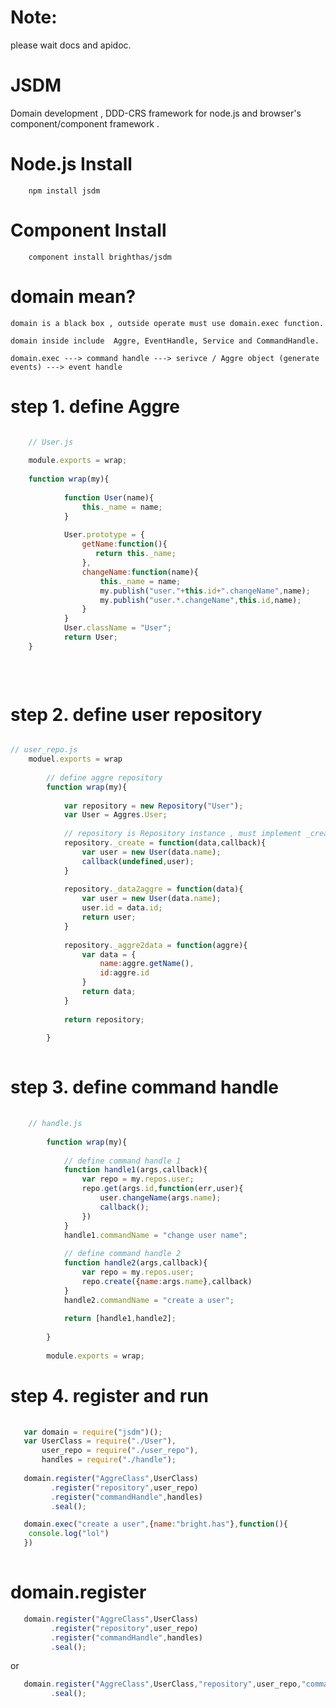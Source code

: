 Note:
====
  please wait docs and apidoc.

JSDM
====

Domain development , DDD-CRS framework for node.js and  browser's component/component  framework .

Node.js  Install 
==================
        
		npm install jsdm

Component  Install 
====================
        
		component install brighthas/jsdm
        

domain mean?
============

    domain is a black box , outside operate must use domain.exec function.
    
    domain inside include  Aggre, EventHandle, Service and CommandHandle.
    
    domain.exec ---> command handle ---> serivce / Aggre object (generate events) ---> event handle
    

step 1. define Aggre
=====================

```javascript    

    // User.js
    
    module.exports = wrap;
    
    function wrap(my){
        
            function User(name){
                this._name = name;
            }
            
            User.prototype = {
                getName:function(){
                   return this._name;
                },
                changeName:function(name){
                    this._name = name;
                    my.publish("user."+this.id+".changeName",name);
                    my.publish("user.*.changeName",this.id,name);
                }
            }
            User.className = "User";
            return User;
    }
        
        
        
```    

step 2. define user repository
==============================

```javascript

// user_repo.js
    moduel.exports = wrap
    
        // define aggre repository
        function wrap(my){
        
            var repository = new Repository("User");
            var User = Aggres.User;
            
            // repository is Repository instance , must implement _create/_data2aggre/_aggre2data
            repository._create = function(data,callback){
                var user = new User(data.name);
                callback(undefined,user);
            }
            
            repository._data2aggre = function(data){
                var user = new User(data.name);
                user.id = data.id;
                return user;
            }
            
            repository._aggre2data = function(aggre){
                var data = {
                    name:aggre.getName(),
                    id:aggre.id
                }
                return data;
            }
            
            return repository;
            
        }
        
```
step 3. define command handle   
==============================

```javascript
    
    // handle.js
    
        function wrap(my){
        
            // define command handle 1
            function handle1(args,callback){
                var repo = my.repos.user;
                repo.get(args.id,function(err,user){
                    user.changeName(args.name);
                    callback();
                })
            }
            handle1.commandName = "change user name";        
        
            // define command handle 2
            function handle2(args,callback){
                var repo = my.repos.user;
                repo.create({name:args.name},callback)
            }
            handle2.commandName = "create a user"; 
            
            return [handle1,handle2];
           
        }
        
        module.exports = wrap;

```
    
step 4.  register and run
==========================

```javascript
    
   var domain = require("jsdm")();
   var UserClass = require("./User"),
       user_repo = require("./user_repo"),
       handles = require("./handle");
       
   domain.register("AggreClass",UserClass)
         .register("repository",user_repo)
         .register("commandHandle",handles)
         .seal();

   domain.exec("create a user",{name:"bright.has"},function(){
    console.log("lol")
   })
         
```
domain.register
================
```javascript
   domain.register("AggreClass",UserClass)
         .register("repository",user_repo)
         .register("commandHandle",handles)
         .seal();
```
or
```javascript
   domain.register("AggreClass",UserClass,"repository",user_repo,"commandHandle",handles)
         .seal();
```


